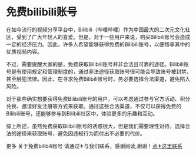# 免费bilibili账号

在如今流行的视频分享平台中，Bilibili（哔哩哔哩）作为中国最大的二次元文化社区，受到了广大年轻人的喜爱。但是，对于一些用户来说，购买Bilibili账号会造成一定的经济压力。因此，许多人希望能够获得免费的Bilibili账号，以便畅享其中的优质视频内容。

不过，需要提醒大家的是，免费获取Bilibili账号并非合法且可靠的途径。Bilibili账号是有使用规定和管理制度的，通过非法途径获取账号很可能会导致账号被封禁，甚至触犯法律。因此，在寻求免费Bilibili账号时，务必要选择合法渠道，避免陷入风险。

对于那些确实想要获得免费Bilibili账号的用户，可以考虑通过参与官方活动、积分兑换、邀请好友注册等方式来获取。通过这些合法渠道，不仅可以获得免费的Bilibili账号，还能够参与到Bilibili社区中，体验更多的乐趣和互动。

综上所述，虽然免费获取Bilibili账号的诱惑很大，但是我们需要理性对待，选择合法的途径来获取账号，避免因违规行为而付出不必要的代价。

更多 关于免费bilibili账号 请通过✈与我们联系，感谢阅读,谢谢！[点✈这里联系](https://add.k02.cc)